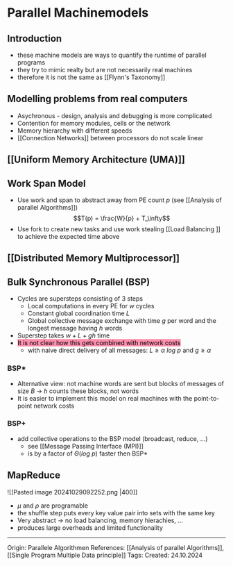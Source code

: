 # Parallel Machinemodels

## Introduction

- these machine models are ways to quantify the runtime of parallel programs
- they try to mimic realty but are not necessarily real machines
- therefore it is not the same as [[Flynn's Taxonomy]]
## Modelling problems from real computers

- Asychronous - design, analysis and debugging is more complicated
- Contention for memory modules, cells or the network
- Memory hierarchy with different speeds
- [[Connection Networks]] between processors do not scale linear

## [[Uniform Memory Architecture (UMA)]]

## Work Span Model

- Use work and span to abstract away from PE count $p$ (see [[Analysis of parallel Algorithms]])
$$T(p) = \frac{W}{p} + T_\infty$$
- Use fork to create new tasks and use work stealing [[Load Balancing ]] to achieve the expected time above

## [[Distributed Memory Multiprocessor]]

## Bulk Synchronous Parallel (BSP)

- Cycles are supersteps consisting of 3 steps
	- Local computations in every PE for $w$ cycles
	- Constant global coordination time $L$
	- Global collective message exchange with time $g$ per word and the longest message having $h$ words
- Superstep takes $w + L + gh$ time
- <mark style="background: #FF5582A6;">It is not clear how this gets combined with network costs</mark>
	- with naive direct delivery of all messages: $L \geq \alpha\ log\ p$ and $g \geq \alpha$

### BSP*

- Alternative view: not machine words are sent but blocks of messages of size $B$ -> $h$ counts these blocks, not words
- It is easier to implement this model on real machines with the point-to-point network costs

### BSP+

- add collective operations to the BSP model (broadcast, reduce, ...) 
	- see [[Message Passing Interface (MPI)]]
	- is by a factor of $\Theta(log\ p)$ faster then BSP*

## MapReduce

![[Pasted image 20241029092252.png |400]]
- $\mu$ and $\rho$ are programable
- the shuffle step puts every key value pair into sets with the same key
- Very abstract -> no load balancing, memory hierachies, ...
- produces large overheads and limited functionality

---

Origin: Parallele Algorithmen
References: [[Analysis of parallel Algorithms]], [[Single Program Multiple Data principle]]
Tags: 
Created: 24.10.2024

